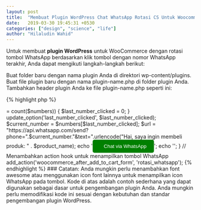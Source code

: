 ```yaml
---
layout: post
title:  "Membuat Plugin WordPress Chat WhatsApp Rotasi CS Untuk Woocommerce"
date:   2019-03-30 19:45:31 +0530
categories: ["design", "science", "life"]
author: "Hilaludin Wahid"
---
```

Untuk membuat **plugin WordPress** untuk WooCommerce dengan rotasi tombol WhatsApp berdasarkan klik tombol dengan nomor WhatsApp terakhir, Anda dapat mengikuti langkah-langkah berikut:

Buat folder baru dengan nama plugin Anda di direktori wp-content/plugins.
Buat file plugin baru dengan nama plugin-name.php di folder plugin Anda.
Tambahkan header plugin Anda ke file plugin-name.php seperti ini:

{% highlight php %}
<?php
/*
Plugin Name: Nama Plugin Anda
Plugin URI: URL plugin Anda (opsional)
Description: Deskripsi singkat plugin Anda
Version: 1.0
Author: Hilaludin Wahid
Author URI: URL pengembang plugin Anda (opsional)
*/
{% endhighlight %}

4. Ini contoh kode untuk membuat whatsapp rotator di Woocommerce

{% highlight php %}
<?php
/*
Plugin Name: Simple WhatsApp Button for WooCommerce
Author: Hilaludin Wahid
Description: Menambahkan tombol WhatsApp pada halaman produk WooCommerce
Version: 1.0
*/
function rotasi_whatsapp($product_name) {
global $product;
  $product_name = get_the_title();
  $numbers = array("6287878018061", "6289605794053", "6281381261153");
  $last_number_clicked = get_option('last_number_clicked');
  if (!$last_number_clicked) {
    $last_number_clicked = 0;
  }
  $last_number_clicked++;
  if ($last_number_clicked >= count($numbers)) {
    $last_number_clicked = 0;
  }
  update_option('last_number_clicked', $last_number_clicked);
  $current_number = $numbers[$last_number_clicked];
  $url = "https://api.whatsapp.com/send?phone=".$current_number."&text=".urlencode("Hai, saya ingin membeli produk: " . $product_name);
   echo '<button id="rotasi-wa-button-click" style="background-color: green; color: white; padding: 10px 20px; border: none; border-radius: 5px;">
    <i class="fa fa-whatsapp" style="margin-right: 10px;"></i> Chat via WhatsApp
  </button>';
  
  echo '<script>
    document.getElementById("rotasi-wa-button-click").addEventListener("click", function() {
      window.location.href = "https://wa.me/' . $current_number . '";
    });
  </script>';
}



// Menambahkan action hook untuk menampilkan tombol WhatsApp
add_action('woocommerce_after_add_to_cart_form', 'rotasi_whatsapp');

{% endhighlight %}
 

 
### Catatan: 
Anda mungkin perlu menambahkan font awesome atau menggunakan icon font lainnya untuk menampilkan icon WhatsApp pada tombol. Kode di atas adalah contoh sederhana yang dapat digunakan sebagai dasar untuk pengembangan plugin Anda. Anda mungkin perlu memodifikasi kode ini sesuai dengan kebutuhan dan standar pengembangan plugin WordPress.
